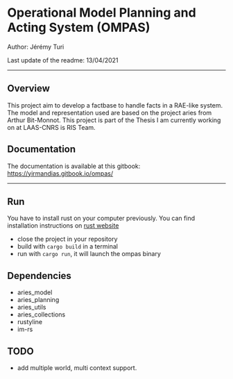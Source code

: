 # Operational Model Planning and Acting System (OMPAS)
Author: Jérémy Turi

Last update of the readme: 13/04/2021

***

## Overview
This project aim to develop a factbase to handle facts in a RAE-like system.
The model and representation used are based on the project aries from Arthur Bit-Monnot.
This project is part of the Thesis I am currently working on at LAAS-CNRS is RIS Team.

## Documentation
The documentation is available at this gitbook: https://yirmandias.gitbook.io/ompas/

***

## Run

You have to install rust on your computer previously.
You can find installation instructions on [rust website](https://www.rust-lang.org/tools/install)
- close the project in your repository
- build with `cargo build` in a terminal
- run with `cargo run`, it will launch the ompas binary

  
## Dependencies
- aries_model
- aries_planning
- aries_utils
- aries_collections
- rustyline
- im-rs

## TODO
- add multiple world, multi context support.
